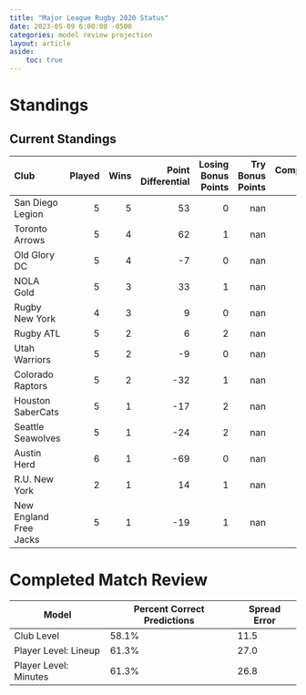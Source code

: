 ```yaml
---  
title: "Major League Rugby 2020 Status"  
date: 2023-05-09 6:00:00 -0500  
categories: model review projection  
layout: article  
aside:  
    toc: true  
---
```

# Standings

## Current Standings


| Club                   |   Played |   Wins |   Point Differential |   Losing Bonus Points |   Try Bonus Points |   Competition Points |
|:-----------------------|---------:|-------:|---------------------:|----------------------:|-------------------:|---------------------:|
| San Diego Legion       |        5 |      5 |                   53 |                     0 |                nan |                   20 |
| Toronto Arrows         |        5 |      4 |                   62 |                     1 |                nan |                   17 |
| Old Glory DC           |        5 |      4 |                   -7 |                     0 |                nan |                   16 |
| NOLA Gold              |        5 |      3 |                   33 |                     1 |                nan |                   13 |
| Rugby New York         |        4 |      3 |                    9 |                     0 |                nan |                   12 |
| Rugby ATL              |        5 |      2 |                    6 |                     2 |                nan |                   10 |
| Utah Warriors          |        5 |      2 |                   -9 |                     0 |                nan |                   10 |
| Colorado Raptors       |        5 |      2 |                  -32 |                     1 |                nan |                    9 |
| Houston SaberCats      |        5 |      1 |                  -17 |                     2 |                nan |                    6 |
| Seattle Seawolves      |        5 |      1 |                  -24 |                     2 |                nan |                    6 |
| Austin Herd            |        6 |      1 |                  -69 |                     0 |                nan |                    6 |
| R.U. New York          |        2 |      1 |                   14 |                     1 |                nan |                    5 |
| New England Free Jacks |        5 |      1 |                  -19 |                     1 |                nan |                    5 |



# Completed Match Review


| Model | Percent Correct Predictions | Spread Error |
| ------ | ------ | ------ |
| Club Level | 58.1% | 11.5 |
| Player Level: Lineup | 61.3% | 27.0 |
| Player Level: Minutes | 61.3% | 26.8 |

